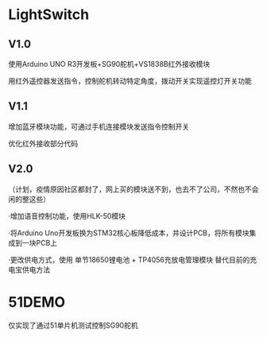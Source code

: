 # LightSwitch

## V1.0
使用Arduino UNO R3开发板+SG90舵机+VS1838B红外接收模块

用红外遥控器发送指令，控制舵机转动特定角度，拨动开关实现遥控灯开关功能

## V1.1
增加蓝牙模块功能，可通过手机连接模块发送指令控制开关

优化红外接收部分代码

## V2.0
（计划，疫情原因社区都封了，网上买的模块送不到，也去不了公司，不然也不会闲的整这些）

·增加语音控制功能，使用HLK-50模块

·将Arduino Uno开发板换为STM32核心板降低成本，并设计PCB，将所有模块集成到一块PCB上

·更改供电方式，使用 单节18650锂电池 + TP4056充放电管理模块 替代目前的充电宝供电方法

# 51DEMO
仅实现了通过51单片机测试控制SG90舵机
